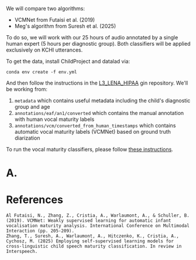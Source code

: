 We will compare two algorithms: 
- VCMNet from Futaisi et al. (2019)
- Meg's algorithm from Suresh et al. (2025)

To do so, we will work with our 25 hours of audio annotated by a single human expert (5 hours per diagnostic group).
Both classifiers will be applied exclusively on KCHI utterances.

To get the data, install ChildProject and datalad via:

```shell
conda env create -f env.yml
```

And then follow the instructions in the [L3_LENA_HIPAA](https://gin.g-node.org/MarvinLvn/L3_HIPAA_LENA) gin repository.
We'll be working from:

1. `metadata` which contains useful metadata including the child's diagnostic group and age
2. `annotations/eaf/an1/converted` which contains the manual annotation with human vocal maturity labels
3. `annotations/vcm/converted_from_human_timestamps` which contains automatic vocal maturity labels (VCMNet) based on ground truth diarization

To run the vocal maturity classifiers, please follow [these instructions](./vcm_inference.md).

# A. 

# References 

```
Al Futaisi, N., Zhang, Z., Cristia, A., Warlaumont, A., & Schuller, B. (2019). VCMNet: Weakly supervised learning for automatic infant vocalisation maturity analysis. International Conference on Multimodal Interaction (pp. 205-209).
Zhang, T., Suresh, A., Warlaumont, A., Hitczenko, K., Cristia, A., Cychosz, M. (2025) Employing self-supervised learning models for cross-linguistic child speech maturity classification. In review in Interspeech.
```

